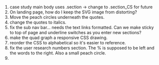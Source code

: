 1. case study main body uses .section -> change to .section_CS for future
2. On landing page, how do I keep the SVG image from distorting?
3. Move the peach circles underneath the quotes.
4. change the quotes to italics.
5. fix the sub nav bar... needs the text links formatted. Can we make sticky to top of page and underline switches as you enter new sections?
6. make the quad graph a responsive CSS drawing.
7. reorder the CSS to alphabetical so it's easier to reference.
8. fix the user research numbers section. The % is supposed to be left and the words to the right. Also a small peach circle.
9. 
